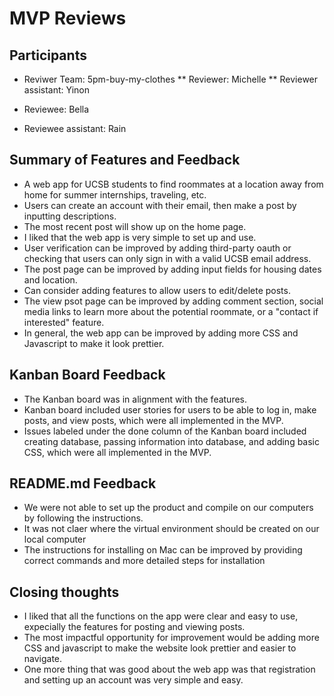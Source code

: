 # MVP Reviews
## Participants
* Reviwer Team: 5pm-buy-my-clothes
** Reviewer: Michelle
** Reviewer assistant: Yinon

* Reviewee: Bella
* Reviewee assistant: Rain

## Summary of Features and Feedback
* A web app for UCSB students to find roommates at a location away from home for summer internships, traveling, etc. 
* Users can create an account with their email, then make a post by inputting descriptions.
* The most recent post will show up on the home page.
* I liked that the web app is very simple to set up and use.
* User verification can be improved by adding third-party oauth or checking that users can only sign in with a valid UCSB email address.
* The post page can be improved by adding input fields for housing dates and location.
* Can consider adding features to allow users to edit/delete posts.
* The view psot page can be improved by adding comment section, social media links to learn more about the potential roommate, or a "contact if interested" feature.
* In general, the web app can be improved by adding more CSS and Javascript to make it look prettier.

## Kanban Board Feedback
* The Kanban board was in alignment with the features.
* Kanban board included user stories for users to be able to log in, make posts, and view posts, which were all implemented in the MVP. 
* Issues labeled under the done column of the Kanban board included creating database, passing information into database, and adding basic CSS, which were all implemented in the MVP.

## README.md Feedback
* We were not able to set up the product and compile on our computers by following the instructions.
* It was not claer where the virtual environment should be created on our local computer
* The instructions for installing on Mac can be improved by providing correct commands and more detailed steps for installation


## Closing thoughts
* I liked that all the functions on the app were clear and easy to use, expecially the features for posting and viewing posts.
* The most impactful opportunity for improvement would be adding more CSS and javascript to make the website look prettier and easier to navigate.
* One more thing that was good about the web app was that registration and setting up an account was very simple and easy.
